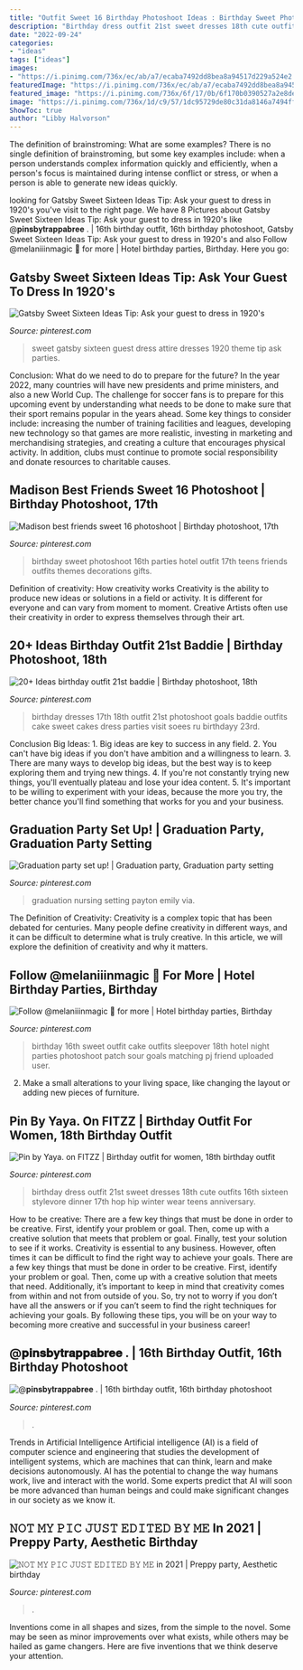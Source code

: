 ```yaml
---
title: "Outfit Sweet 16 Birthday Photoshoot Ideas : Birthday Sweet Photoshoot 16th Parties Hotel Outfit 17th Teens Friends Outfits Themes Decorations Gifts"
description: "Birthday dress outfit 21st sweet dresses 18th cute outfits 16th sixteen stylevore dinner 17th hop hip winter wear teens anniversary"
date: "2022-09-24"
categories:
- "ideas"
tags: ["ideas"]
images:
- "https://i.pinimg.com/736x/ec/ab/a7/ecaba7492dd8bea8a94517d229a524e2.jpg"
featuredImage: "https://i.pinimg.com/736x/ec/ab/a7/ecaba7492dd8bea8a94517d229a524e2.jpg"
featured_image: "https://i.pinimg.com/736x/6f/17/0b/6f170b0390527a2e8defbff920e850cf--sweet-sixteen-gatsby.jpg"
image: "https://i.pinimg.com/736x/1d/c9/57/1dc95729de80c31da8146a7494ff1dc0.jpg"
ShowToc: true
author: "Libby Halvorson"
---
```



The definition of brainstroming: What are some examples?
There is no single definition of brainstroming, but some key examples include: when a person understands complex information quickly and efficiently, when a person's focus is maintained during intense conflict or stress, or when a person is able to generate new ideas quickly.

	

		
looking for Gatsby Sweet Sixteen Ideas Tip: Ask your guest to dress in 1920&#039;s you've visit to the right page. We have 8 Pictures about Gatsby Sweet Sixteen Ideas Tip: Ask your guest to dress in 1920&#039;s like @𝐩𝐢𝐧𝐬𝐛𝐲𝐭𝐫𝐚𝐩𝐩𝐚𝐛𝐫𝐞𝐞 . | 16th birthday outfit, 16th birthday photoshoot, Gatsby Sweet Sixteen Ideas Tip: Ask your guest to dress in 1920&#039;s and also Follow @melaniiinmagic 🤩 for more | Hotel birthday parties, Birthday. Here you go:
		
    
## Gatsby Sweet Sixteen Ideas Tip: Ask Your Guest To Dress In 1920&#039;s

<img loading=lazy src="https://i.pinimg.com/736x/6f/17/0b/6f170b0390527a2e8defbff920e850cf--sweet-sixteen-gatsby.jpg" onerror="this.onerror=null;this.src='https://tse4.mm.bing.net/th?id=OIP.XyYUX8iRuGlFJ-7kc6wuugHaHS&amp;pid=15.1';" alt="Gatsby Sweet Sixteen Ideas Tip: Ask your guest to dress in 1920&#039;s">

_Source: pinterest.com_

>sweet gatsby sixteen guest dress attire dresses 1920 theme tip ask parties. 

	

Conclusion: What do we need to do to prepare for the future?
In the year 2022, many countries will have new presidents and prime ministers, and also a new World Cup. The challenge for soccer fans is to prepare for this upcoming event by understanding what needs to be done to make sure that their sport remains popular in the years ahead. Some key things to consider include: increasing the number of training facilities and leagues, developing new technology so that games are more realistic, investing in marketing and merchandising strategies, and creating a culture that encourages physical activity. In addition, clubs must continue to promote social responsibility and donate resources to charitable causes.

    
## Madison Best Friends Sweet 16 Photoshoot | Birthday Photoshoot, 17th

<img loading=lazy src="https://i.pinimg.com/736x/f4/1f/9a/f41f9aadf7bf94a0edad9adeabaa21c3.jpg" onerror="this.onerror=null;this.src='https://tse4.mm.bing.net/th?id=OIP.JZgSk8vNZlnhxQ81Wt7MUgHaLH&amp;pid=15.1';" alt="Madison best friends sweet 16 photoshoot | Birthday photoshoot, 17th">

_Source: pinterest.com_

>birthday sweet photoshoot 16th parties hotel outfit 17th teens friends outfits themes decorations gifts. 

	

Definition of creativity: How creativity works
Creativity is the ability to produce new ideas or solutions in a field or activity. It is different for everyone and can vary from moment to moment. Creative Artists often use their creativity in order to express themselves through their art.

    
## 20+ Ideas Birthday Outfit 21st Baddie | Birthday Photoshoot, 18th

<img loading=lazy src="https://i.pinimg.com/736x/cc/3e/69/cc3e69eac880240fb3012123092d7fe2.jpg" onerror="this.onerror=null;this.src='https://tse1.mm.bing.net/th?id=OIP.7Znje3NPWK8mAFS4GjmKvQAAAA&amp;pid=15.1';" alt="20+ Ideas birthday outfit 21st baddie | Birthday photoshoot, 18th">

_Source: pinterest.com_

>birthday dresses 17th 18th outfit 21st photoshoot goals baddie outfits cake sweet cakes dress parties visit soees ru birthdayy 23rd. 

	

Conclusion
Big Ideas: 1. Big ideas are key to success in any field.
2. You can't have big ideas if you don't have ambition and a willingness to learn.
3. There are many ways to develop big ideas, but the best way is to keep exploring them and trying new things.
4. If you're not constantly trying new things, you'll eventually plateau and lose your idea content.
5. It's important to be willing to experiment with your ideas, because the more you try, the better chance you'll find something that works for you and your business.

    
## Graduation Party Set Up! | Graduation Party, Graduation Party Setting

<img loading=lazy src="https://i.pinimg.com/originals/57/bc/ee/57bcee1c0c1b5a449a80e8d58038d828.jpg" onerror="this.onerror=null;this.src='https://tse3.mm.bing.net/th?id=OIP.LoZ72_65SZhrNGAUOMmfvwHaFj&amp;pid=15.1';" alt="Graduation party set up! | Graduation party, Graduation party setting">

_Source: pinterest.com_

>graduation nursing setting payton emily via. 

	

The Definition of Creativity:
Creativity is a complex topic that has been debated for centuries. Many people define creativity in different ways, and it can be difficult to determine what is truly creative. In this article, we will explore the definition of creativity and why it matters.

    
## Follow @melaniiinmagic 🤩 For More | Hotel Birthday Parties, Birthday

<img loading=lazy src="https://i.pinimg.com/736x/40/ac/34/40ac34d0e3b5837a2607ae0b72315d5a.jpg" onerror="this.onerror=null;this.src='https://tse2.mm.bing.net/th?id=OIP.koqCJbfkllX0mCx4gjpaWwHaJ4&amp;pid=15.1';" alt="Follow @melaniiinmagic 🤩 for more | Hotel birthday parties, Birthday">

_Source: pinterest.com_

>birthday 16th sweet outfit cake outfits sleepover 18th hotel night parties photoshoot patch sour goals matching pj friend uploaded user. 

	

2. Make a small alterations to your living space, like changing the layout or adding new pieces of furniture. 

    
## Pin By Yaya. On FITZZ | Birthday Outfit For Women, 18th Birthday Outfit

<img loading=lazy src="https://i.pinimg.com/736x/1d/c9/57/1dc95729de80c31da8146a7494ff1dc0.jpg" onerror="this.onerror=null;this.src='https://tse4.mm.bing.net/th?id=OIP.iBgom_LgAhtG79EhWRe9xgHaJG&amp;pid=15.1';" alt="Pin by Yaya. on FITZZ | Birthday outfit for women, 18th birthday outfit">

_Source: pinterest.com_

>birthday dress outfit 21st sweet dresses 18th cute outfits 16th sixteen stylevore dinner 17th hop hip winter wear teens anniversary. 

	

How to be creative: There are a few key things that must be done in order to be creative. First, identify your problem or goal. Then, come up with a creative solution that meets that problem or goal. Finally, test your solution to see if it works.
Creativity is essential to any business. However, often times it can be difficult to find the right way to achieve your goals. There are a few key things that must be done in order to be creative. First, identify your problem or goal. Then, come up with a creative solution that meets that need. Additionally, it’s important to keep in mind that creativity comes from within and not from outside of you. So, try not to worry if you don’t have all the answers or if you can’t seem to find the right techniques for achieving your goals. By following these tips, you will be on your way to becoming more creative and successful in your business career!

    
## @𝐩𝐢𝐧𝐬𝐛𝐲𝐭𝐫𝐚𝐩𝐩𝐚𝐛𝐫𝐞𝐞 . | 16th Birthday Outfit, 16th Birthday Photoshoot

<img loading=lazy src="https://i.pinimg.com/736x/15/69/aa/1569aac7c88d2f1d45cf9e19a65c1a19.jpg" onerror="this.onerror=null;this.src='https://tse4.mm.bing.net/th?id=OIP.52xzjvacaUgrqWif5Q5DNAHaHH&amp;pid=15.1';" alt="@𝐩𝐢𝐧𝐬𝐛𝐲𝐭𝐫𝐚𝐩𝐩𝐚𝐛𝐫𝐞𝐞 . | 16th birthday outfit, 16th birthday photoshoot">

_Source: pinterest.com_

>. 

	

Trends in Artificial Intelligence
Artificial intelligence (AI) is a field of computer science and engineering that studies the development of intelligent systems, which are machines that can think, learn and make decisions autonomously. AI has the potential to change the way humans work, live and interact with the world. Some experts predict that AI will soon be more advanced than human beings and could make significant changes in our society as we know it.

    
## 𝙽𝙾𝚃 𝙼𝚈 𝙿𝙸𝙲 𝙹𝚄𝚂𝚃 𝙴𝙳𝙸𝚃𝙴𝙳 𝙱𝚈 𝙼𝙴 In 2021 | Preppy Party, Aesthetic Birthday

<img loading=lazy src="https://i.pinimg.com/736x/ec/ab/a7/ecaba7492dd8bea8a94517d229a524e2.jpg" onerror="this.onerror=null;this.src='https://tse1.mm.bing.net/th?id=OIP.u2G05TFS5o3XoyVPceNzSAHaK3&amp;pid=15.1';" alt="𝙽𝙾𝚃 𝙼𝚈 𝙿𝙸𝙲 𝙹𝚄𝚂𝚃 𝙴𝙳𝙸𝚃𝙴𝙳 𝙱𝚈 𝙼𝙴 in 2021 | Preppy party, Aesthetic birthday">

_Source: pinterest.com_

>. 

	

Inventions come in all shapes and sizes, from the simple to the novel. Some may be seen as minor improvements over what exists, while others may be hailed as game changers. Here are five inventions that we think deserve your attention.

